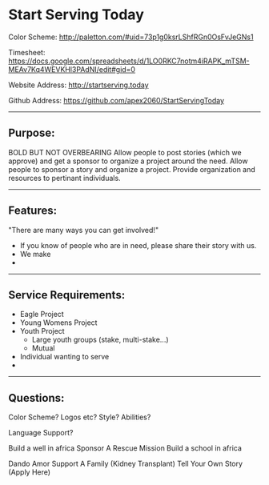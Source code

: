 Start Serving Today
==========
Color Scheme:
http://paletton.com/#uid=73p1g0ksrLShfRGn0OsFvJeGNs1

Timesheet:
https://docs.google.com/spreadsheets/d/1LO0RKC7notm4iRAPK_mTSM-MEAv7Kq4WEVKHl3PAdNI/edit#gid=0

Website Address:
http://startserving.today

Github Address:
https://github.com/apex2060/StartServingToday



--------
Purpose:
--------
BOLD BUT NOT OVERBEARING
Allow people to post stories (which we approve) and get a sponsor to organize a project around the need.
Allow people to sponsor a story and organize a project.
Provide organization and resources to pertinant individuals.


---------
Features:
---------
"There are many ways you can get involved!"
- If you know of people who are in need, please share their story with us.
- We make 
- 




---------------------
Service Requirements:
---------------------
- Eagle Project
- Young Womens Project
- Youth Project
	- Large youth groups (stake, multi-stake...)
	- Mutual
- Individual wanting to serve
- 

----------
Questions:
----------
Color Scheme?
Logos etc?
Style?
Abilities?

Language Support?











Build a well in africa
Sponsor A Rescue Mission
Build a school in africa

Dando Amor
Support A Family (Kidney Transplant)
Tell Your Own Story (Apply Here)